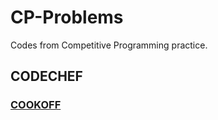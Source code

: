 # CP-Problems
Codes from Competitive Programming practice.

## CODECHEF

### [COOKOFF](CODECHEF/COOKOFF/COOKOFF.md)
